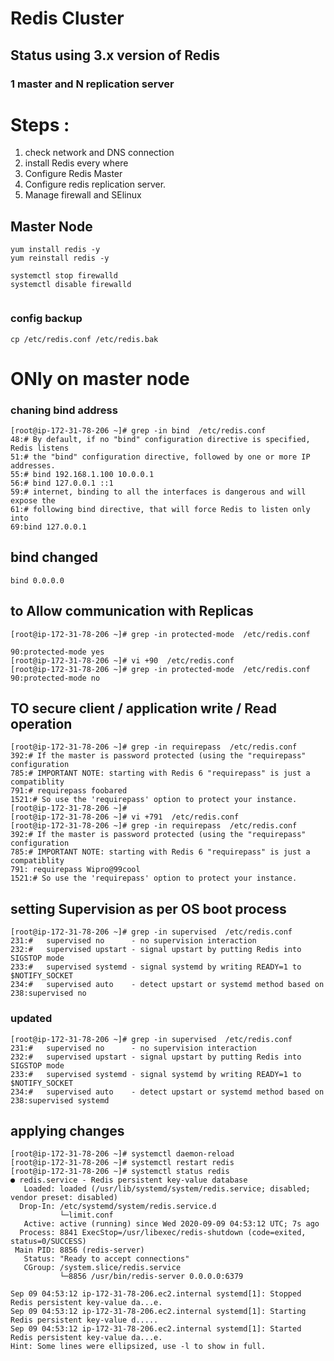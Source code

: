 # Redis Cluster 

##  Status using 3.x version of Redis

### 1 master and N replication server 

# Steps : 

<ol>
  <li> check network and DNS  connection  </li>
  <li> install Redis every where  </li>
  <li> Configure Redis Master </li>
  <li> Configure redis replication server. </li>
   <li> Manage firewall and SElinux </li>
</ol>


## Master Node 

```
yum install redis -y
yum reinstall redis -y

systemctl stop firewalld
systemctl disable firewalld
  
```

### config backup 
```
cp /etc/redis.conf /etc/redis.bak
```

# ONly on master node 

### chaning bind address

```
[root@ip-172-31-78-206 ~]# grep -in bind  /etc/redis.conf 
48:# By default, if no "bind" configuration directive is specified, Redis listens
51:# the "bind" configuration directive, followed by one or more IP addresses.
55:# bind 192.168.1.100 10.0.0.1
56:# bind 127.0.0.1 ::1
59:# internet, binding to all the interfaces is dangerous and will expose the
61:# following bind directive, that will force Redis to listen only into
69:bind 127.0.0.1  

```

## bind changed

```
bind 0.0.0.0
```

## to Allow communication with Replicas 

```
[root@ip-172-31-78-206 ~]# grep -in protected-mode  /etc/redis.conf 

90:protected-mode yes
[root@ip-172-31-78-206 ~]# vi +90  /etc/redis.conf 
[root@ip-172-31-78-206 ~]# grep -in protected-mode  /etc/redis.conf 
90:protected-mode no

```

## TO secure client / application write / Read operation 

```
[root@ip-172-31-78-206 ~]# grep -in requirepass  /etc/redis.conf  
392:# If the master is password protected (using the "requirepass" configuration
785:# IMPORTANT NOTE: starting with Redis 6 "requirepass" is just a compatiblity
791:# requirepass foobared
1521:# So use the 'requirepass' option to protect your instance.
[root@ip-172-31-78-206 ~]# 
[root@ip-172-31-78-206 ~]# vi +791  /etc/redis.conf 
[root@ip-172-31-78-206 ~]# grep -in requirepass  /etc/redis.conf  
392:# If the master is password protected (using the "requirepass" configuration
785:# IMPORTANT NOTE: starting with Redis 6 "requirepass" is just a compatiblity
791: requirepass Wipro@99cool
1521:# So use the 'requirepass' option to protect your instance.

```

## setting Supervision  as per OS boot process

```
[root@ip-172-31-78-206 ~]# grep -in supervised  /etc/redis.conf 
231:#   supervised no      - no supervision interaction
232:#   supervised upstart - signal upstart by putting Redis into SIGSTOP mode
233:#   supervised systemd - signal systemd by writing READY=1 to $NOTIFY_SOCKET
234:#   supervised auto    - detect upstart or systemd method based on
238:supervised no
```

### updated

```
[root@ip-172-31-78-206 ~]# grep -in supervised  /etc/redis.conf 
231:#   supervised no      - no supervision interaction
232:#   supervised upstart - signal upstart by putting Redis into SIGSTOP mode
233:#   supervised systemd - signal systemd by writing READY=1 to $NOTIFY_SOCKET
234:#   supervised auto    - detect upstart or systemd method based on
238:supervised systemd

```

## applying changes 

```
[root@ip-172-31-78-206 ~]# systemctl daemon-reload
[root@ip-172-31-78-206 ~]# systemctl restart redis
[root@ip-172-31-78-206 ~]# systemctl status redis
● redis.service - Redis persistent key-value database
   Loaded: loaded (/usr/lib/systemd/system/redis.service; disabled; vendor preset: disabled)
  Drop-In: /etc/systemd/system/redis.service.d
           └─limit.conf
   Active: active (running) since Wed 2020-09-09 04:53:12 UTC; 7s ago
  Process: 8841 ExecStop=/usr/libexec/redis-shutdown (code=exited, status=0/SUCCESS)
 Main PID: 8856 (redis-server)
   Status: "Ready to accept connections"
   CGroup: /system.slice/redis.service
           └─8856 /usr/bin/redis-server 0.0.0.0:6379

Sep 09 04:53:12 ip-172-31-78-206.ec2.internal systemd[1]: Stopped Redis persistent key-value da...e.
Sep 09 04:53:12 ip-172-31-78-206.ec2.internal systemd[1]: Starting Redis persistent key-value d.....
Sep 09 04:53:12 ip-172-31-78-206.ec2.internal systemd[1]: Started Redis persistent key-value da...e.
Hint: Some lines were ellipsized, use -l to show in full.

```







